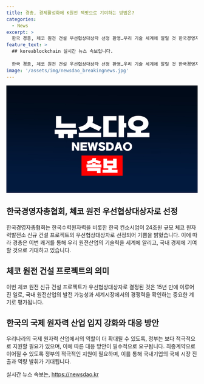 ```yaml
---
title: 경총, 경제활성화에 K원전 잭팟으로 기여하는 방법은?
categories:
  - News
excerpt: >
  한국 경총, 체코 원전 건설 우선협상대상자 선정 환영…우리 기술 세계에 알릴 것 한국경영자총협회는 한국수력원자력 등의 컨소시엄이 체코 원자력발전소 신규 건설 프로젝트의 우선협상대상자로 선정된 것에 대해 환영 입장을 밝혔다. 경총은 최고 수준의 기술력을 가진 우리 원전산업의 국제적 위상 향상과 경제 활성화에 기여할 것으로 평가하며, 정부의 적극적인 지원을 강조했다. 이를 통해 국제 원자력 산업에서 대한민국의 역할을 더 확대하고, 우리 기업들의 세계시장 진출을 촉구했다.
feature_text: >
  ## koreablockchain 실시간 뉴스 속보입니다.

  한국 경총, 체코 원전 건설 우선협상대상자 선정 환영…우리 기술 세계에 알릴 것 한국경영자총협회는 한국수력원자력 등의 컨소시엄이 체코 원자력발전소 신규 건설 프로젝트의 우선협상대상자로 선정된 것에 대해 환영 입장을 밝혔다. 경총은 최고 수준의 기술력을 가진 우리 원전산업의 국제적 위상 향상과 경제 활성화에 기여할 것으로 평가하며, 정부의 적극적인 지원을 강조했다. 이를 통해 국제 원자력 산업에서 대한민국의 역할을 더 확대하고, 우리 기업들의 세계시장 진출을 촉구했다.
image: '/assets/img/newsdao_breakingnews.jpg'
---
```


<p><img src="/assets/img/newsdao_breakingnews.jpg" alt="koreablockchain 속보" /></p>

<h2 data-ke-size="size26">한국경영자총협회, 체코 원전 우선협상대상자로 선정</h2>

<p data-ke-size="size16">한국경영자총협회는 한국수력원자력을 비롯한 한국 컨소시엄이 24조원 규모 체코 원자력발전소 신규 건설 프로젝트의 우선협상대상자로 선정되어 기쁨을 밝혔습니다. 이에 따라 경총은 이번 쾌거를 통해 우리 원전산업의 기술력을 세계에 알리고, 국내 경제에 기여할 것으로 기대하고 있습니다.</p>

<h2 data-ke-size="size26">체코 원전 건설 프로젝트의 의미</h2>

<p data-ke-size="size16">이번 체코 원전 신규 건설 프로젝트가 우선협상대상자로 결정된 것은 15년 만에 이루어진 일로, 국내 원전산업의 발전 가능성과 세계시장에서의 경쟁력을 확인하는 중요한 계기로 평가됩니다.</p>

<h2 data-ke-size="size26">한국의 국제 원자력 산업 입지 강화와 대응 방안</h2>

<p data-ke-size="size16">우리나라의 국제 원자력 산업에서의 역할이 더 확대될 수 있도록, 정부는 보다 적극적으로 지원할 필요가 있으며, 이에 따른 대응 방안이 필수적으로 요구됩니다. 최종계약으로 이어질 수 있도록 정부의 적극적인 지원이 필요하며, 이를 통해 국내기업의 국제 시장 진출과 역량 발휘가 기대됩니다.</p>
실시간 뉴스 속보는, <a href="https://newsdao.kr" rel="dofollow">https://newsdao.kr</a>



